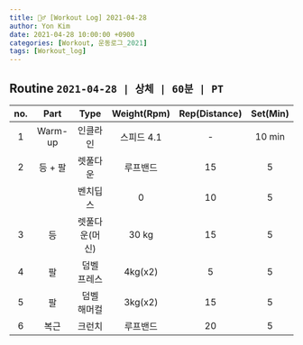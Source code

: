```yaml
---
title: 🏋️‍♂️ [Workout Log] 2021-04-28
author: Yon Kim
date: 2021-04-28 10:00:00 +0900
categories: [Workout, 운동로그_2021]
tags: [Workout_log]
---
```


## Routine `2021-04-28 | 상체 | 60분 | PT` ##

|no.|Part|Type|Weight(Rpm)|Rep(Distance)|Set(Min)|
|:---:|:---:|:---:|:---:|:---:|:---:|
|1|Warm-up|인클라인|스피드 4.1|-|10 min|
|2|등 + 팔|렛풀다운|루프밴드|15|5|
|||벤치딥스|0|10|5|
|3|등|렛풀다운(머신)|30 kg|15|5|
|4|팔|덤벨 프레스|4kg(x2)|5|5|
|5|팔|덤벨 해머컬|3kg(x2)|15|5|
|6|복근|크런치|루프밴드|20|5|


